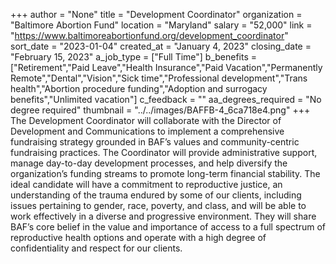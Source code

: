 +++
author = "None"
title = "Development Coordinator"
organization = "Baltimore Abortion Fund"
location = "Maryland"
salary = "52,000"
link = "https://www.baltimoreabortionfund.org/development_coordinator"
sort_date = "2023-01-04"
created_at = "January 4, 2023"
closing_date = "February 15, 2023"
a_job_type = ["Full Time"]
b_benefits = ["Retirement","Paid Leave","Health Insurance","Paid Vacation","Permanently Remote","Dental","Vision","Sick time","Professional development","Trans health","Abortion procedure funding","Adoption and surrogacy benefits","Unlimited vacation"]
c_feedback = ""
aa_degrees_required = "No degree required"
thumbnail = "../../images/BAFFB-4_6ca718e4.png"
+++
The Development Coordinator will collaborate with the Director of Development and Communications to implement a comprehensive fundraising strategy grounded in BAF’s values and community-centric fundraising practices. The Coordinator will provide administrative support, manage day-to-day development processes, and help diversify the organization’s funding streams to promote long-term financial stability. The ideal candidate will have a commitment to reproductive justice, an understanding of the trauma endured by some of our clients, including issues pertaining to gender, race, poverty, and class, and will be able to work effectively in a diverse and progressive environment. They will share BAF’s core belief in the value and importance of access to a full spectrum of reproductive health options and operate with a high degree of confidentiality and respect for our clients.